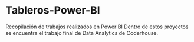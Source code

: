 # Tableros-Power-BI
Recopilación de trabajos realizados en Power BI
Dentro de estos proyectos se encuentra el trabajo final de Data Analytics de Coderhouse.
